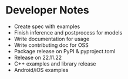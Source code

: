 # Developer Notes

- Create spec with examples
- Finish inference and postprocess for models
- Write documentation for usage
- Write contributing doc for OSS
- Package release on PyPI & pyproject.toml
- Release on 22.11.22
- C++ examples and library release
- Android/iOS examples
